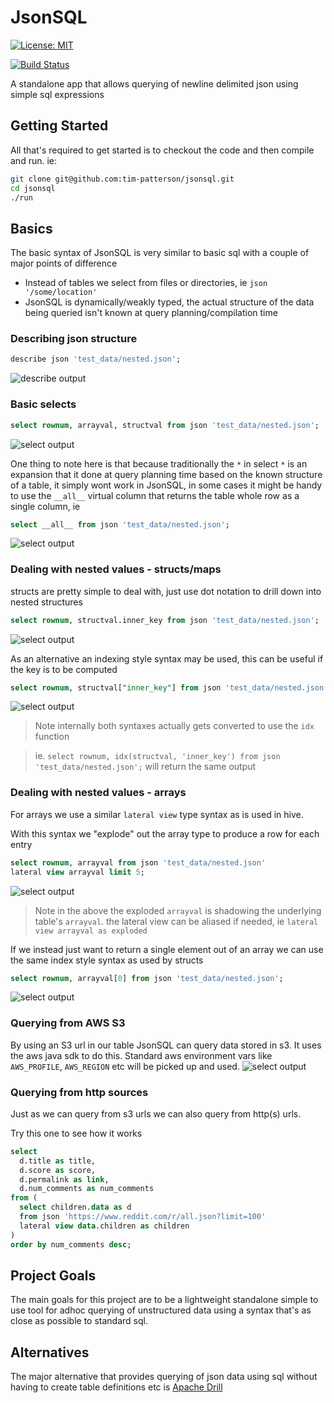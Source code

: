 # JsonSQL
[![License: MIT](https://img.shields.io/badge/License-MIT-yellow.svg)](https://opensource.org/licenses/MIT)

[![Build Status](https://travis-ci.org/tim-patterson/jsonsql.svg?branch=master)](https://travis-ci.org/tim-patterson/jsonsql)

A standalone app that allows querying of newline delimited json using simple sql expressions

## Getting Started
All that's required to get started is to checkout the code and then compile and run. ie:
```sh
git clone git@github.com:tim-patterson/jsonsql.git
cd jsonsql
./run
```

## Basics
The basic syntax of JsonSQL is very similar to basic sql with a couple of major points of difference
* Instead of tables we select from files or directories, ie `json '/some/location'`
* JsonSQL is dynamically/weakly typed, the actual structure of the data being queried isn't known at query planning/compilation time

### Describing json structure
```sql
describe json 'test_data/nested.json';
```
![describe output](https://github.com/tim-patterson/jsonsql/raw/master/docs/describe.png)

### Basic selects
```sql
select rownum, arrayval, structval from json 'test_data/nested.json';
```
![select output](https://github.com/tim-patterson/jsonsql/raw/master/docs/select-basic.png)

One thing to note here is that because traditionally the `*` in select `*` is an expansion that it done at query
planning time based on the known structure of a table, it simply wont work in JsonSQL, in
some cases it might be handy to use the `__all__` virtual column that returns the table whole row as a single column, ie

```sql
select __all__ from json 'test_data/nested.json';
```
![select output](https://github.com/tim-patterson/jsonsql/raw/master/docs/select-all.png)

### Dealing with nested values - structs/maps
structs are pretty simple to deal with, just use dot notation to drill down into nested structures
```sql
select rownum, structval.inner_key from json 'test_data/nested.json';
```
![select output](https://github.com/tim-patterson/jsonsql/raw/master/docs/select-struct.png)

As an alternative an indexing style syntax may be used, this can be useful if the key is to be computed
```sql
select rownum, structval["inner_key"] from json 'test_data/nested.json';
```
![select output](https://github.com/tim-patterson/jsonsql/raw/master/docs/select-struct-index.png)

> Note internally both syntaxes actually gets converted to use the `idx` function

> ie. `select rownum, idx(structval, 'inner_key') from json 'test_data/nested.json';` will return the same output

### Dealing with nested values - arrays
For arrays we use a similar `lateral view` type syntax as is used in hive.

With this syntax we "explode" out the array type to produce a row for each entry
```sql
select rownum, arrayval from json 'test_data/nested.json'
lateral view arrayval limit 5;
```
![select output](https://github.com/tim-patterson/jsonsql/raw/master/docs/select-array.png)
> Note in the above the exploded `arrayval` is shadowing the underlying table's `arrayval`.
> the lateral view can be aliased if needed, ie `lateral view arrayval as exploded`

If we instead just want to return a single element out of an array we can use the same index style syntax as used by structs
```sql
select rownum, arrayval[0] from json 'test_data/nested.json';
```
![select output](https://github.com/tim-patterson/jsonsql/raw/master/docs/select-array-index.png)

### Querying from AWS S3
By using an S3 url in our table JsonSQL can query data stored in s3.  It uses the aws java sdk to do this.
Standard aws environment vars like `AWS_PROFILE`, `AWS_REGION` etc will be picked up and used.
![select output](https://github.com/tim-patterson/jsonsql/raw/master/docs/select-s3.png)


### Querying from http sources
Just as we can query from s3 urls we can also query from http(s) urls.

Try this one to see how it works
```sql
select
  d.title as title,
  d.score as score,
  d.permalink as link,
  d.num_comments as num_comments
from (
  select children.data as d
  from json 'https://www.reddit.com/r/all.json?limit=100'
  lateral view data.children as children
)
order by num_comments desc;
```

## Project Goals
The main goals for this project are to be a lightweight standalone simple to use tool for adhoc querying of unstructured data using a
syntax that's as close as possible to standard sql.

## Alternatives
The major alternative that provides querying of json data using sql without having to create table definitions etc is
[Apache Drill](https://drill.apache.org/)
